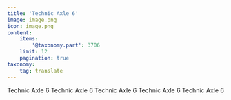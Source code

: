 ```yaml
---
title: 'Technic Axle 6'
image: image.png
icon: image.png
content:
    items:
        '@taxonomy.part': 3706
    limit: 12
    pagination: true
taxonomy:
    tag: translate
---
```


Technic Axle 6
Technic Axle 6
Technic Axle 6
Technic Axle 6
Technic Axle 6
